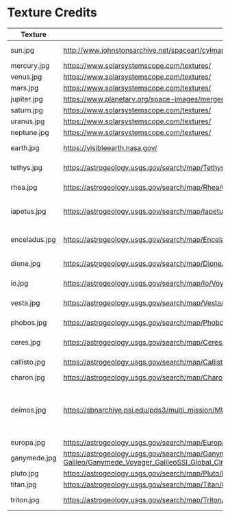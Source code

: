 # Texture Credits

| Texture       | Source                                                                                                               | License       | Authors / Citation                                                                                             |
|---------------|----------------------------------------------------------------------------------------------------------------------|---------------|----------------------------------------------------------------------------------------------------------------|
| sun.jpg       | http://www.johnstonsarchive.net/spaceart/cylmaps.html                                                                | Public Domain |                                                                                                                |
| mercury.jpg   | https://www.solarsystemscope.com/textures/                                                                           | CC-BY         |                                                                                                                |
| venus.jpg     | https://www.solarsystemscope.com/textures/                                                                           | CC-BY         |                                                                                                                |
| mars.jpg      | https://www.solarsystemscope.com/textures/                                                                           | CC-BY         |                                                                                                                |
| jupiter.jpg   | https://www.planetary.org/space-images/merged-cassini-and-juno/                                                      | CC-BY         |                                                                                                                |
| saturn.jpg    | https://www.solarsystemscope.com/textures/                                                                           | CC-BY         |                                                                                                                |
| uranus.jpg    | https://www.solarsystemscope.com/textures/                                                                           | CC-BY         |                                                                                                                |
| neptune.jpg   | https://www.solarsystemscope.com/textures/                                                                           | CC-BY         |                                                                                                                |
| earth.jpg     | https://visibleearth.nasa.gov/                                                                                       | Public Domain |                                                                                                                |
| tethys.jpg    | https://astrogeology.usgs.gov/search/map/Tethys/Cassini/Tethys_Cassini_mosaic_global_293m                            | Public Domain | Roatsch, T., Kersten, E., Hoffmeister, A., Wahlisch, M.                                                        |
| rhea.jpg      | https://astrogeology.usgs.gov/search/map/Rhea/Cassini/Rhea_Cassini_Voyager_mosaic_global_417m                        | Public Domain | Roatsch, T., Kersten, E., Hoffmeister, A., Wahlisch, M.                                                        |
| iapetus.jpg   | https://astrogeology.usgs.gov/search/map/Iapetus/Voyager_Cassini/Iapetus_Cassini_Voyager_Mosaic_Global_783m          | Public Domain | Space Science Institute, Cassini Team, Jet Propulsion Laboratory                                               |
| enceladus.jpg | https://astrogeology.usgs.gov/search/map/Enceladus/Cassini/Enceladus_Cassini_mosaic_global_110m                      | Public Domain | Cassini Team, Jet Propulsion Laboratory, Space Science Institute                                               |
| dione.jpg     | https://astrogeology.usgs.gov/search/map/Dione/Voyager/Dione_Cassini_Voyager_mosaic_global_154m                      | Public Domain | NASA, JPL, Space Science Institute                                                                             |
| io.jpg        | https://astrogeology.usgs.gov/search/map/Io/Voyager-Galileo/Io_GalileoSSI-Voyager_Global_Mosaic_ClrMerge_1km         | Public Domain |                                                                                                                |
| vesta.jpg     | https://astrogeology.usgs.gov/search/map/Vesta/Dawn/DLR/HAMO/Vesta_Dawn_FC_HAMO_Mosaic_Global_74ppd                  | None          | NASA/JPL-Caltech/UCLA/MPS/DLR/IDA                                                                              |
| phobos.jpg    | https://astrogeology.usgs.gov/search/map/Phobos/Viking/Phobos_Viking_Mosaic_40ppd_DLRcontrol                         | Public Domain | Phil Stooke                                                                                                    |
| ceres.jpg     | https://astrogeology.usgs.gov/search/map/Ceres/Dawn/DLR/FramingCamera/Ceres_Dawn_FC_DLR_global_59ppd_Feb2016         | None          | NASA/JPL-Caltech/UCLA/MPS/DLR/IDA                                                                              |
| callisto.jpg  | https://astrogeology.usgs.gov/search/map/Callisto/Voyager-Galileo/Callisto_Voyager_GalileoSSI_global_mosaic_1km      | Public Domain |                                                                                                                |
| charon.jpg    | https://astrogeology.usgs.gov/search/map/Charon/NewHorizons/Charon_NewHorizons_Global_Mosaic_300m_Jul2017            | None          | New Horizons Team                                                                                              |
| deimos.jpg    | https://sbnarchive.psi.edu/pds3/multi_mission/MULTI_SA_MULTI_6_STOOKEMAPS_V3_0/document/00_map_guide.html            | Public Domain | Stooke. P., Stooke Small Bodies Maps V3.0. MULTI-SA-MULTI-6-STOOKEMAPS-V3.0. NASA Planetary Data System, 2015. |
| europa.jpg    | https://astrogeology.usgs.gov/search/map/Europa/Voyager-Galileo/Europa_Voyager_GalileoSSI_global_mosaic_500m         | None          |                                                                                                                |
| ganymede.jpg  | https://astrogeology.usgs.gov/search/map/Ganymede/Voyager-Galileo/Ganymede_Voyager_GalileoSSI_Global_ClrMosaic_1435m | Public Domain |                                                                                                                |
| pluto.jpg     | https://astrogeology.usgs.gov/search/map/Pluto/NewHorizons/Pluto_NewHorizons_Global_Mosaic_300m_Jul2017              | None          | New Horizons Team                                                                                              |
| titan.jpg     | https://astrogeology.usgs.gov/search/map/Titan/Cassini/Global-Mosaic/Titan_ISS_P19658_Mosaic_Global_4km              | None          | Cassini ISS Team                                                                                               |
| triton.jpg    | https://astrogeology.usgs.gov/search/map/Triton/Mosaic/Triton_Voyager2_ClrMosaic_GlobalFill_600m                     | Public Domain | Lunar and Planetary Institute                                                                                  |